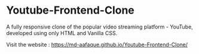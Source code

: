 # Youtube-Frontend-Clone
A fully responsive clone of the popular video streaming platform - YouTube, developed using only HTML and Vanilla CSS.

Visit the website : https://md-aafaque.github.io/Youtube-Frontend-Clone/
